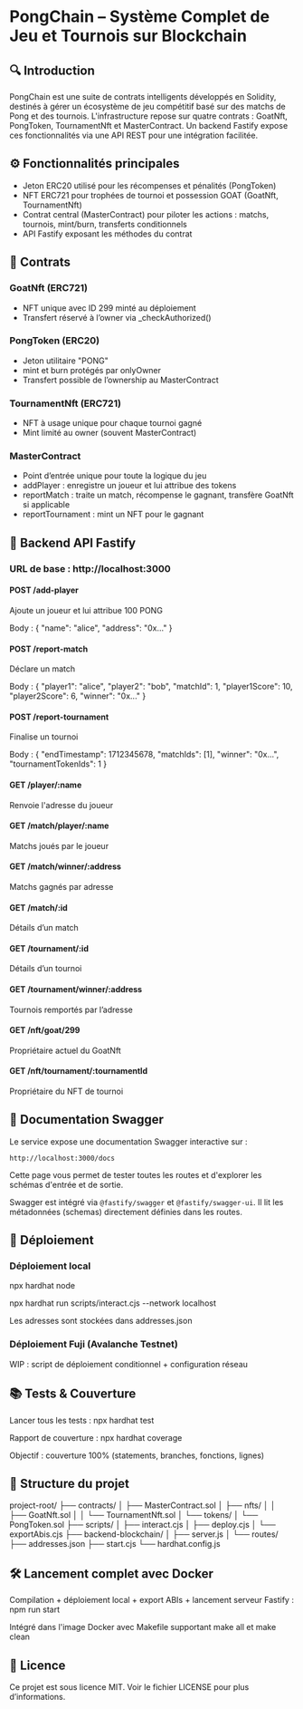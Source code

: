 # PongChain – Système Complet de Jeu et Tournois sur Blockchain

## 🔍 Introduction

PongChain est une suite de contrats intelligents développés en Solidity, destinés à gérer un écosystème de jeu compétitif basé sur des matchs de Pong et des tournois. L'infrastructure repose sur quatre contrats : GoatNft, PongToken, TournamentNft et MasterContract. Un backend Fastify expose ces fonctionnalités via une API REST pour une intégration facilitée.

## ⚙️ Fonctionnalités principales

- Jeton ERC20 utilisé pour les récompenses et pénalités (PongToken)
- NFT ERC721 pour trophées de tournoi et possession GOAT (GoatNft, TournamentNft)
- Contrat central (MasterContract) pour piloter les actions : matchs, tournois, mint/burn, transferts conditionnels
- API Fastify exposant les méthodes du contrat

## 💼 Contrats

### GoatNft (ERC721)
- NFT unique avec ID 299 minté au déploiement
- Transfert réservé à l’owner via _checkAuthorized()

### PongToken (ERC20)
- Jeton utilitaire "PONG"
- mint et burn protégés par onlyOwner
- Transfert possible de l’ownership au MasterContract

### TournamentNft (ERC721)
- NFT à usage unique pour chaque tournoi gagné
- Mint limité au owner (souvent MasterContract)

### MasterContract
- Point d’entrée unique pour toute la logique du jeu
- addPlayer : enregistre un joueur et lui attribue des tokens
- reportMatch : traite un match, récompense le gagnant, transfère GoatNft si applicable
- reportTournament : mint un NFT pour le gagnant

## 🤖 Backend API Fastify

### URL de base : http://localhost:3000

#### POST /add-player
Ajoute un joueur et lui attribue 100 PONG

Body :
{
  "name": "alice",
  "address": "0x..."
}

#### POST /report-match
Déclare un match

Body :
{
  "player1": "alice",
  "player2": "bob",
  "matchId": 1,
  "player1Score": 10,
  "player2Score": 6,
  "winner": "0x..."
}

#### POST /report-tournament
Finalise un tournoi

Body :
{
  "endTimestamp": 1712345678,
  "matchIds": [1],
  "winner": "0x...",
  "tournamentTokenIds": 1
}

#### GET /player/:name
Renvoie l'adresse du joueur

#### GET /match/player/:name
Matchs joués par le joueur

#### GET /match/winner/:address
Matchs gagnés par adresse

#### GET /match/:id
Détails d’un match

#### GET /tournament/:id
Détails d’un tournoi

#### GET /tournament/winner/:address
Tournois remportés par l’adresse

#### GET /nft/goat/299
Propriétaire actuel du GoatNft

#### GET /nft/tournament/:tournamentId
Propriétaire du NFT de tournoi

## 📖 Documentation Swagger

Le service expose une documentation Swagger interactive sur :
```
http://localhost:3000/docs
```

Cette page vous permet de tester toutes les routes et d'explorer les schémas d'entrée et de sortie.

Swagger est intégré via `@fastify/swagger` et `@fastify/swagger-ui`. Il lit les métadonnées (schemas) directement définies dans les routes.

## 🚀 Déploiement

### Déploiement local

npx hardhat node

npx hardhat run scripts/interact.cjs --network localhost

Les adresses sont stockées dans addresses.json

### Déploiement Fuji (Avalanche Testnet)
WIP : script de déploiement conditionnel + configuration réseau

## 📚 Tests & Couverture

Lancer tous les tests :
npx hardhat test

Rapport de couverture :
npx hardhat coverage

Objectif : couverture 100% (statements, branches, fonctions, lignes)

## 📁 Structure du projet

project-root/
├── contracts/
│   ├── MasterContract.sol
│   ├── nfts/
│   │   ├── GoatNft.sol
│   │   └── TournamentNft.sol
│   └── tokens/
│       └── PongToken.sol
├── scripts/
│   ├── interact.cjs
│   ├── deploy.cjs
│   └── exportAbis.cjs
├── backend-blockchain/
│   ├── server.js
│   └── routes/
├── addresses.json
├── start.cjs
└── hardhat.config.js

## 🛠️ Lancement complet avec Docker

Compilation + déploiement local + export ABIs + lancement serveur Fastify :
npm run start

Intégré dans l'image Docker avec Makefile supportant make all et make clean

## 📄 Licence

Ce projet est sous licence MIT. Voir le fichier LICENSE pour plus d’informations.

